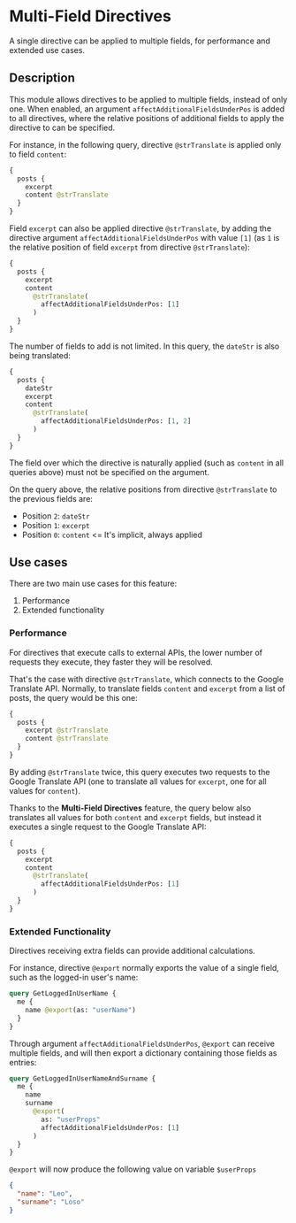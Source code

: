 # Multi-Field Directives

A single directive can be applied to multiple fields, for performance and extended use cases.

## Description

This module allows directives to be applied to multiple fields, instead of only one. When enabled, an argument `affectAdditionalFieldsUnderPos` is added to all directives, where the relative positions of additional fields to apply the directive to can be specified.

For instance, in the following query, directive `@strTranslate` is applied only to field `content`:

```graphql
{
  posts {
    excerpt
    content @strTranslate
  }
}
```

Field `excerpt` can also be applied directive `@strTranslate`, by adding the directive argument `affectAdditionalFieldsUnderPos` with value `[1]` (as `1` is the relative position of field `excerpt` from directive `@strTranslate`):

```graphql
{
  posts {
    excerpt
    content
      @strTranslate(
        affectAdditionalFieldsUnderPos: [1]
      )
  }
}
```

The number of fields to add is not limited. In this query, the `dateStr` is also being translated:

```graphql
{
  posts {
    dateStr
    excerpt
    content
      @strTranslate(
        affectAdditionalFieldsUnderPos: [1, 2]
      )
  }
}
```

The field over which the directive is naturally applied (such as `content` in all queries above) must not be specified on the argument.

On the query above, the relative positions from directive `@strTranslate` to the previous fields are:

- Position `2`: `dateStr`
- Position `1`: `excerpt`
- Position `0`: `content` <= It's implicit, always applied

## Use cases

There are two main use cases for this feature:

1. Performance
2. Extended functionality

### Performance

For directives that execute calls to external APIs, the lower number of requests they execute, they faster they will be resolved.

That's the case with directive `@strTranslate`, which connects to the Google Translate API. Normally, to translate fields `content` and `excerpt` from a list of posts, the query would be this one:

```graphql
{
  posts {
    excerpt @strTranslate
    content @strTranslate
  }
}
```

By adding `@strTranslate` twice, this query executes two requests to the Google Translate API (one to translate all values for `excerpt`, one for all values for `content`).

Thanks to the **Multi-Field Directives** feature, the query below also translates all values for both `content` and `excerpt` fields, but instead it executes a single request to the Google Translate API:

```graphql
{
  posts {
    excerpt
    content
      @strTranslate(
        affectAdditionalFieldsUnderPos: [1]
      )
  }
}
```

### Extended Functionality

Directives receiving extra fields can provide additional calculations.

For instance, directive `@export` normally exports the value of a single field, such as the logged-in user's name:

```graphql
query GetLoggedInUserName {
  me {
    name @export(as: "userName")
  }
}
```

Through argument `affectAdditionalFieldsUnderPos`, `@export` can receive multiple fields, and will then export a dictionary containing those fields as entries:

```graphql
query GetLoggedInUserNameAndSurname {
  me {
    name
    surname
      @export(
        as: "userProps"
        affectAdditionalFieldsUnderPos: [1]
      )
  }
}
```

`@export` will now produce the following value on variable `$userProps`

```json
{
  "name": "Leo",
  "surname": "Loso"
}
```
